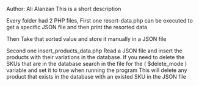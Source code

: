 Author: Ali Alanzan
This is a short description


Every folder had 2 PHP files, 
First one resort-data.php
 can be executed to get a specific JSON file and then print the resorted data


Then
Take that sorted value and store it manually in a JSON file


Second one insert_products_data.php
Read a JSON file and insert the products with their variations in the database.
If you need to delete the SKUs that are in the database search in the file for the ( $delete_mode ) variable and set it to true
    when running the program This will delete any product that exists in the database with an existed SKU in the JSON file
